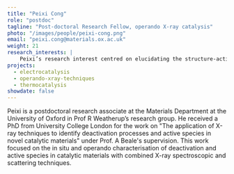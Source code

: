 ```yaml
---
title: "Peixi Cong"
role: "postdoc"
tagline: "Post-doctoral Research Fellow, operando X-ray catalysis"
photo: "/images/people/peixi-cong.png"
email: "peixi.cong@materials.ox.ac.uk"
weight: 21
research_interests: |
    Peixi’s research interest centred on elucidating the structure-activity relationship of catalytic materials in situ/operando using cutting-edge X-ray techniques. Currently, he is focused on developing beyond ambient pressure surfaces sensitive methods, and applying them to understand reactions that occur at the surface of solid materials that are crucial to the production of carbon-neutral renewable fuel.
projects:
  - electrocatalysis
  - operando-xray-techniques
  - thermocatalysis
showdate: false
---
```


Peixi is a postdoctoral research associate at the Materials Department at the University of Oxford in Prof R Weatherup’s research group. He received a PhD from University College London for the work on "The application of X-ray techniques to identify deactivation processes and active species in novel catalytic materials" under Prof. A Beale's supervision. This work focused on the in situ and operando characterisation of deactivation and active species in catalytic materials with combined X-ray spectroscopic and scattering techniques.
